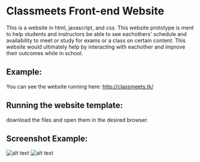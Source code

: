 # Classmeets Front-end Website
This is a website in html, javascript, and css. This website prototype is ment to help students and instructors be able to see eachothers' schedule and availability to meet or study for exams or a class on certain content. This website would ultimately help by interacting with eachother and improve their outcomes while in school. 

## Example:

You can see the website running here: http://classmeets.tk/

## Running the website template:
download the files and open them in the desired browser.

## Screenshot Example:

![alt text](/img/landPage)
![alt text](/img/profilePage)
